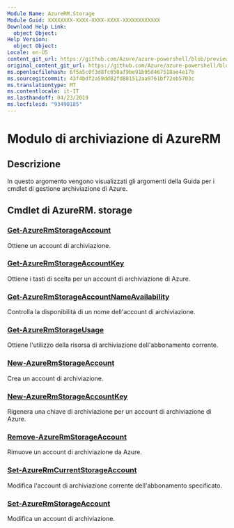 ```yaml
---
Module Name: AzureRM.Storage
Module Guid: XXXXXXXX-XXXX-XXXX-XXXX-XXXXXXXXXXXX
Download Help Link:
  object Object: 
Help Version:
  object Object: 
Locale: en-US
content_git_url: https://github.com/Azure/azure-powershell/blob/preview/src/ResourceManager/Storage/Stack/Commands.Management.Storage/help/AzureRM.Storage.md
original_content_git_url: https://github.com/Azure/azure-powershell/blob/preview/src/ResourceManager/Storage/Stack/Commands.Management.Storage/help/AzureRM.Storage.md
ms.openlocfilehash: 6f5a5c0f3d8fc050af9be91b95d467518ae4e17b
ms.sourcegitcommit: 43f4bdf2a59dd82fd881512aa9761bf72eb5703c
ms.translationtype: MT
ms.contentlocale: it-IT
ms.lasthandoff: 04/23/2019
ms.locfileid: "93490185"
---
```

# Modulo di archiviazione di AzureRM
## Descrizione
In questo argomento vengono visualizzati gli argomenti della Guida per i cmdlet di gestione archiviazione di Azure.

## Cmdlet di AzureRM. storage
### [Get-AzureRmStorageAccount](Get-AzureRmStorageAccount.md)
Ottiene un account di archiviazione.

### [Get-AzureRmStorageAccountKey](Get-AzureRmStorageAccountKey.md)
Ottiene i tasti di scelta per un account di archiviazione di Azure.

### [Get-AzureRmStorageAccountNameAvailability](Get-AzureRmStorageAccountNameAvailability.md)
Controlla la disponibilità di un nome dell'account di archiviazione.

### [Get-AzureRmStorageUsage](Get-AzureRmStorageUsage.md)
Ottiene l'utilizzo della risorsa di archiviazione dell'abbonamento corrente.

### [New-AzureRmStorageAccount](New-AzureRmStorageAccount.md)
Crea un account di archiviazione.

### [New-AzureRmStorageAccountKey](New-AzureRmStorageAccountKey.md)
Rigenera una chiave di archiviazione per un account di archiviazione di Azure.

### [Remove-AzureRmStorageAccount](Remove-AzureRmStorageAccount.md)
Rimuove un account di archiviazione da Azure.

### [Set-AzureRmCurrentStorageAccount](Set-AzureRmCurrentStorageAccount.md)
Modifica l'account di archiviazione corrente dell'abbonamento specificato.

### [Set-AzureRmStorageAccount](Set-AzureRmStorageAccount.md)
Modifica un account di archiviazione.

